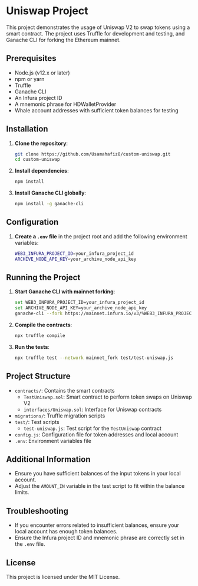 # Uniswap Project

This project demonstrates the usage of Uniswap V2 to swap tokens using a smart contract. The project uses Truffle for development and testing, and Ganache CLI for forking the Ethereum mainnet.

## Prerequisites

- Node.js (v12.x or later)
- npm or yarn
- Truffle
- Ganache CLI
- An Infura project ID
- A mnemonic phrase for HDWalletProvider
- Whale account addresses with sufficient token balances for testing

## Installation

1. **Clone the repository**:
   ```sh
   git clone https://github.com/Usamahafiz8/custom-uniswap.git
   cd custom-uniswap
   ```

2. **Install dependencies**:
   ```sh
   npm install
   ```

3. **Install Ganache CLI globally**:
   ```sh
   npm install -g ganache-cli
   ```

## Configuration

1. **Create a `.env` file** in the project root and add the following environment variables:
   ```sh
   WEB3_INFURA_PROJECT_ID=your_infura_project_id
   ARCHIVE_NODE_API_KEY=your_archive_node_api_key
   ```



## Running the Project

1. **Start Ganache CLI with mainnet forking**:
   ```sh
   set WEB3_INFURA_PROJECT_ID=your_infura_project_id
   set ARCHIVE_NODE_API_KEY=your_archive_node_api_key
   ganache-cli --fork https://mainnet.infura.io/v3/%WEB3_INFURA_PROJECT_ID% --unlock %LOCAL_ACCOUNT% --networkId 999
   ```

2. **Compile the contracts**:
   ```sh
   npx truffle compile
   ```

3. **Run the tests**:
   ```sh
   npx truffle test --network mainnet_fork test/test-uniswap.js
   ```

## Project Structure

- `contracts/`: Contains the smart contracts
  - `TestUniswap.sol`: Smart contract to perform token swaps on Uniswap V2
  - `interfaces/Uniswap.sol`: Interface for Uniswap contracts
- `migrations/`: Truffle migration scripts
- `test/`: Test scripts
  - `test-uniswap.js`: Test script for the `TestUniswap` contract
- `config.js`: Configuration file for token addresses and local account
- `.env`: Environment variables file

## Additional Information

- Ensure you have sufficient balances of the input tokens in your local account.
- Adjust the `AMOUNT_IN` variable in the test script to fit within the balance limits.

## Troubleshooting

- If you encounter errors related to insufficient balances, ensure your local account has enough token balances.
- Ensure the Infura project ID and mnemonic phrase are correctly set in the `.env` file.

## License

This project is licensed under the MIT License.

